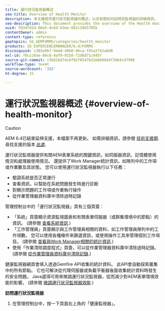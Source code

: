```yaml
---
title: 運行狀況監視器概述
seo-title: Overview of Health Monitor
description: 本文檔提供運行狀況監視器的概述，以及有關如何訪問該監視器的詳細資訊。
seo-description: This document provides the overview of the Health monitor, and details about how you can access it.
uuid: 5934fd2d-80a5-4c6d-b3ee-882c2865705b
contentOwner: admin
content-type: reference
geptopics: SG_AEMFORMS/categories/health_monitor
products: SG_EXPERIENCEMANAGER/6.4/FORMS
discoiquuid: c303e967-944d-40b0-96ca-f91e2f42a0d0
exl-id: 70ccc0ae-04c6-4af9-9150-72d0d71c945f
source-git-commit: c5b816d74c6f02f85476d16868844f39b4c47996
workflow-type: tm+mt
source-wordcount: '332'
ht-degree: 1%

---
```


# 運行狀況監視器概述 {#overview-of-health-monitor}

>[!CAUTION]
>
>AEM 6.4已結束延伸支援，本檔案不再更新。 如需詳細資訊，請參閱 [技術支援期](https://helpx.adobe.com//tw/support/programs/eol-matrix.html). 尋找支援的版本 [此處](https://experienceleague.adobe.com/docs/).

運行狀況監視器提供有關AEM表單系統的關鍵資訊，如伺服器資訊、記憶體使用情況和處理器使用情況。 還提供了Work Manager統計資訊，如隊列中的工作項或作業數及其狀態。 您可以使用運行狀況監視器執行以下任務：

* 驗證系統是否正常運行
* 查看資訊，以幫助在系統問題發生時進行診斷
* 對顯示問題的工作項或作業執行操作
* 從作業管理器資料庫中清除過時記錄

管理控制台中的「運行狀況監視器」頁有三個頁簽：

* 「系統」頁簽顯示資源監視圖表和有關表單伺服器（或群集環境中的節點）的資訊。 (請參閱 [查看系統資訊](/help/forms/using/admin-help/view-system-information.md#view-system-information).)
* 「工作管理員」頁簽顯示與工作管理員相關的資料，如工作管理員隊列中的工作項數。 您可以使用各種條件來篩選資訊，或使用操作工具來管理個別工作項目。 (請參閱 [查看與Work Manager相關的統計資訊](/help/forms/using/admin-help/view-statistics-related-manager.md#view-statistics-related-to-work-manager).)
* 使用「作業清除調度程式」頁簽，可以從作業管理器資料庫中清除過時記錄。 (請參閱 [從作業管理員資料庫中清除記錄](/help/forms/using/admin-help/purge-records-job-manager-database.md#purge-records-from-the-job-manager-database).)

健康監視器網頁會填入透過Gemfire API收集的統計資料。 此API會自動探索叢集中的所有節點。 它也可解決從代理伺服器或負載平衡器後面收集統計資料時發生的安全問題。 Java選項可用來微調運行狀況監視器，從而減少對AEM表單環境效能的影響。 (請參閱 [微調運行狀況監視器效能](/help/forms/using/admin-help/fine-tuning-health-monitor-performance.md#fine-tuning-health-monitor-performance).)

**訪問運行狀況監視器**

1. 在管理控制台中，按一下頁面右上角的「健康監視器」。
